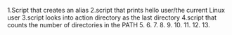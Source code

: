 1.Script that creates an alias
2.script that prints hello user/the current Linux user
3.script looks into action directory as the last directory
4.script that counts the number of directories in the PATH
5.
6.
7.
8.
9.
10.
11.
12.
13.
